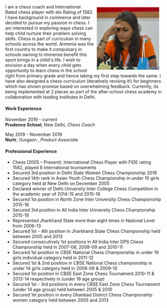 <img vspace="10" hspace="10" align="right" width="200" height="200" src="/pic.png"> 
I am a chess coach and International Rated chess player with elo Rating of 1582. I have background in commerce and later decided to pursue my passion in chess. I am interested in exploring ways chess can help child nurture their problem solving skills. Chess is part of curriculum in many schools across the world. Armenia was the first country to make it compulsary in schools owning to immense benefit this sport brings in a child's life. I wish to envision a day when every child gets opportunity to learn chess in the school right from primary grade and hence taking my first step towards the same. I have also designed a chess curriculum (iteratively revising it!) for beginners which has shown promise based on overwhelming feedback. Currently, its being implemented at 2 places as part of the after-school chess academy in collaboration with leading institutes in Delhi. 

#### Work Experience  

November 2019 - current  
**Prudence School**, New Delhi, _Chess Coach_  

May 2019 - November 2019  
**Nurtr**, Gurgaon , _Product Associate_ 

#### Professional Experience

- Chess (2005 – Present): International Chess Player with FIDE rating 1582, played 8 international tournaments
- Secured 3rd position in Delhi State Women Chess Championship 2019
- Secured 14th rank in Asian Youth Chess Championship in under 10 girls category held at New Delhi on December 2005
- Declared winner of Delhi University Inter College Chess Competition in the academic year of 2014-15 and 2015-16
- Secured 1st position in North Zone Inter University Chess Championship 2015-16
- Secured 3rd position in All India Inter University Chess Championship 2015-16
- Represented Jharkhand State more than eight times in National Level from 2006-13
- Secured 1st - 4th position in Jharkhand State Chess Championship held between 2005 and 2013
- Secured consecutively 1st positions in All India Inter DPS Chess Championship held in 2007-08, 2008-09 and 2010-11
- Secured 1st position in CBSE National Chess Championship in under 19 girls individual category held in 2011-12
- Secured 1st & 2nd position in CBSE National Chess championship in under 14 girls category held in 2008-09 & 2009-10
- Secured 1st position in CBSE East Zone Chess Tournament 2010-11 & 2013-14 respectively in (under 19 age group)
- Secured 1st - 3rd positions in every CBSE East Zone Chess Tournament (under 14 age group) held between 2005 & 2010
- Secured 1st position in every Dhanbad District Chess Championship women category held between 2005 and 2013
